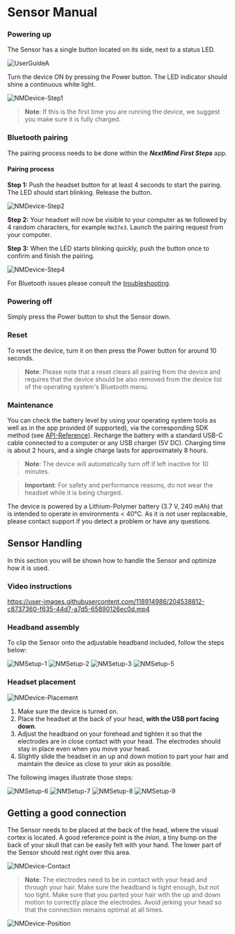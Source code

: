 # Sensor Manual

### Powering up

The Sensor has a single button located on its side, next to a status LED.

![UserGuideA](images/NMDevice-1.png)

Turn the device ON by pressing the Power button. The LED indicator should shine a continuous white light.

![NMDevice-Step1](images/NMDevice-2.png)

<blockquote class="note-block"><strong>Note</strong>: If this is the first time you are running the device, we suggest you make sure it is fully charged.</blockquote>

### Bluetooth pairing

The pairing process needs to be done within the **_NextMind First Steps_** app.

#### Pairing process

**Step 1:** Push the headset button for at least 4 seconds to start the pairing. The LED should start blinking. Release the button.

![NMDevice-Step2](images/NMDevice-3.png)

**Step 2:** Your headset will now be visible to your computer as `Nm` followed by 4 random characters, for example `Nm37e3`. Launch the pairing request from your computer.

**Step 3:** When the LED starts blinking quickly, push the button once to confirm and finish the pairing.

![NMDevice-Step4](images/NMDevice-5.png)

For Bluetooth issues please consult the [troubleshooting](troubleshooting.md).

### Powering off

Simply press the Power button to shut the Sensor down.

### Reset

To reset the device, turn it on then press the Power button for around 10 seconds.

<blockquote class="note-block"><strong>Note</strong>: Please note that a reset clears all pairing from the device and requires that the device should be also removed from the device list of the operating system's Bluetooth menu.</blockquote>

### Maintenance

You can check the battery level by using your operating system tools as well as in the app provided (if supported), via the corresponding SDK method (see [API-Reference](https://snapchat.github.io/NextMind/api/)). Recharge the battery with a standard USB-C cable connected to a computer or any USB charger (5V DC). Charging time is about 2 hours, and a single charge lasts for approximately 8 hours.

<blockquote class="note-block"><strong>Note</strong>: The device will automatically turn off if left inactive for 10 minutes.</blockquote>

<blockquote class="important-block"><strong>Important</strong>: For safety and performance reasons, do not wear the headset while it is being charged.</blockquote>

The device is powered by a Lithium-Polymer battery (3.7 V, 240 mAh) that is intended to operate in environments < 40°C. As it is not user replaceable, please contact support if you detect a problem or have any questions.

## Sensor Handling

In this section you will be shown how to handle the Sensor and optimize how it is used.

### Video instructions
https://user-images.githubusercontent.com/118914986/204538812-c8737360-f635-44d7-a7d5-65890126ec0d.mp4

### Headband assembly

To clip the Sensor onto the adjustable headband included, follow the steps below:

![NMSetup-1](images/NMSetup-Vecto-1.png)
![NMSetup-2](images/NMSetup-Vecto-2.png)
![NMSetup-3](images/NMSetup-Vecto-3.png)
![NMSetup-5](images/NMSetup-Vecto-4.png)

### Headset placement

![NMDevice-Placement](images/NMDevice-Placement.png)

1. Make sure the device is turned on.
2. Place the headset at the back of your head, **with the USB port facing down**.
3. Adjust the headband on your forehead and tighten it so that the electrodes are in close contact with your head. The electrodes should stay in place even when you move your head.
4. Slightly slide the headset in an up and down motion to part your hair and maintain the device as close to your skin as possible.

The following images illustrate those steps:

![NMSetup-6](images/NMSetup-Vecto-6.png)
![NMSetup-7](images/NMSetup-Vecto-7.png)
![NMSetup-8](images/NMSetup-Vecto-8.png)
![NMSetup-9](images/NMSetup-Vecto-9.png)

## Getting a good connection

The Sensor needs to be placed at the back of the head, where the visual cortex is located. A good reference point is the _inion_, a tiny bump on the back of your skull that can be easily felt with your hand. The lower part of the Sensor should rest right over this area.

![NMDevice-Contact](images/NMDevice-6.png)

<blockquote class="note-block"><strong>Note</strong>: The electrodes need to be in contact with your head and through your hair. Make sure the headband is tight enough, but not too tight. Make sure that you parted your hair with the up and down motion to correctly place the electrodes. Avoid jerking your head so that the connection remains optimal at all times.</blockquote>

![NMDevice-Position](images/NMDevice-Position.png)
